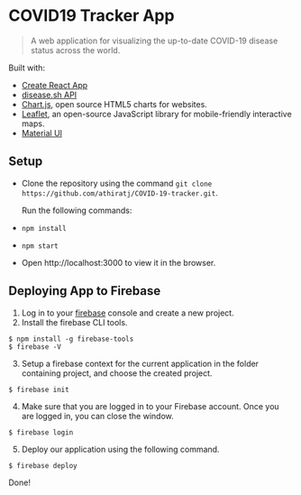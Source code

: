 # COVID19 Tracker App

> A web application for visualizing the up-to-date COVID-19 disease status across the world.

Built with:

- [Create React App](https://github.com/facebook/create-react-app)
- [disease.sh API](https://github.com/disease-sh/API)
- [Chart.js](https://www.chartjs.org/), open source HTML5 charts for websites.
- [Leaflet](https://leafletjs.com/), an open-source JavaScript library for mobile-friendly interactive maps.
- [Material UI](https://material-ui.com/)


## Setup

* Clone the repository using the command `git clone https://github.com/athiratj/COVID-19-tracker.git`.
 
  Run the following commands:
* `npm install`
* `npm start`
* Open http://localhost:3000 to view it in the browser.


## Deploying App to Firebase

1. Log in to your [firebase](https://firebase.google.com/) console and create a new project.
2. Install the firebase CLI tools.
```
$ npm install -g firebase-tools
$ firebase -V
```
3. Setup a firebase context for the current application in the folder containing project, and choose the created project.
```
$ firebase init
```
4. Make sure that you are logged in to your Firebase account. Once you are logged in, you can close the window.
```
$ firebase login
```
5. Deploy our application using the following command.
```
$ firebase deploy
```
Done!



